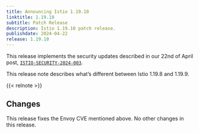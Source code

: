 ```yaml
---
title: Announcing Istio 1.19.10
linktitle: 1.19.10
subtitle: Patch Release
description: Istio 1.19.10 patch release.
publishdate: 2024-04-22
release: 1.19.10
---
```


This release implements the security updates described in our 22nd of April post, [`ISTIO-SECURITY-2024-003`](/news/security/istio-security-2024-003).

This release note describes what’s different between Istio 1.19.8 and 1.19.9.

{{< relnote >}}

## Changes

This release fixes the Envoy CVE mentioned above. No other changes in this release.
